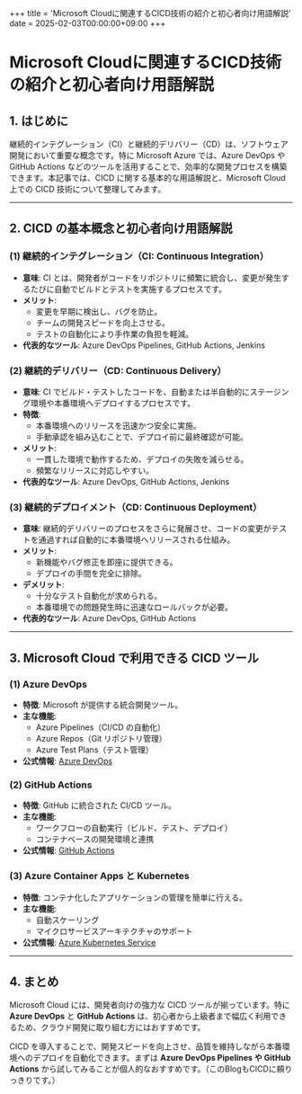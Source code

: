 +++
title = 'Microsoft Cloudに関連するCICD技術の紹介と初心者向け用語解説'
date = 2025-02-03T00:00:00+09:00
+++

# Microsoft Cloudに関連するCICD技術の紹介と初心者向け用語解説

## 1. はじめに

継続的インテグレーション（CI）と継続的デリバリー（CD）は、ソフトウェア開発において重要な概念です。特に Microsoft Azure では、Azure DevOps や GitHub Actions などのツールを活用することで、効率的な開発プロセスを構築できます。本記事では、CICD に関する基本的な用語解説と、Microsoft Cloud 上での CICD 技術について整理してみます。

---

## 2. CICD の基本概念と初心者向け用語解説

### **(1) 継続的インテグレーション（CI: Continuous Integration）**
- **意味**: CI とは、開発者がコードをリポジトリに頻繁に統合し、変更が発生するたびに自動でビルドとテストを実施するプロセスです。
- **メリット**:
  - 変更を早期に検出し、バグを防止。
  - チームの開発スピードを向上させる。
  - テストの自動化により手作業の負担を軽減。
- **代表的なツール**: Azure DevOps Pipelines, GitHub Actions, Jenkins

### **(2) 継続的デリバリー（CD: Continuous Delivery）**
- **意味**: CI でビルド・テストしたコードを、自動または半自動的にステージング環境や本番環境へデプロイするプロセスです。
- **特徴**:
  - 本番環境へのリリースを迅速かつ安全に実施。
  - 手動承認を組み込むことで、デプロイ前に最終確認が可能。
- **メリット**:
  - 一貫した環境で動作するため、デプロイの失敗を減らせる。
  - 頻繁なリリースに対応しやすい。
- **代表的なツール**: Azure DevOps, GitHub Actions, Jenkins

### **(3) 継続的デプロイメント（CD: Continuous Deployment）**
- **意味**: 継続的デリバリーのプロセスをさらに発展させ、コードの変更がテストを通過すれば自動的に本番環境へリリースされる仕組み。
- **メリット**:
  - 新機能やバグ修正を即座に提供できる。
  - デプロイの手間を完全に排除。
- **デメリット**:
  - 十分なテスト自動化が求められる。
  - 本番環境での問題発生時に迅速なロールバックが必要。
- **代表的なツール**: Azure DevOps, GitHub Actions

---

## 3. Microsoft Cloud で利用できる CICD ツール

### **(1) Azure DevOps**
- **特徴**: Microsoft が提供する統合開発ツール。
- **主な機能**:
  - Azure Pipelines（CI/CD の自動化）
  - Azure Repos（Git リポジトリ管理）
  - Azure Test Plans（テスト管理）
- **公式情報**: [Azure DevOps](https://azure.microsoft.com/ja-jp/products/devops/)

### **(2) GitHub Actions**
- **特徴**: GitHub に統合された CI/CD ツール。
- **主な機能**:
  - ワークフローの自動実行（ビルド、テスト、デプロイ）
  - コンテナベースの開発環境と連携
- **公式情報**: [GitHub Actions](https://github.com/features/actions)

### **(3) Azure Container Apps と Kubernetes**
- **特徴**: コンテナ化したアプリケーションの管理を簡単に行える。
- **主な機能**:
  - 自動スケーリング
  - マイクロサービスアーキテクチャのサポート
- **公式情報**: [Azure Kubernetes Service](https://azure.microsoft.com/ja-jp/products/kubernetes-service/)

---

## 4. まとめ

Microsoft Cloud には、開発者向けの強力な CICD ツールが揃っています。特に **Azure DevOps** と **GitHub Actions** は、初心者から上級者まで幅広く利用できるため、クラウド開発に取り組む方にはおすすめです。

CICD を導入することで、開発スピードを向上させ、品質を維持しながら本番環境へのデプロイを自動化できます。まずは **Azure DevOps Pipelines や GitHub Actions** から試してみることが個人的なおすすめです。（このBlogもCICDに頼りっきりです。）
